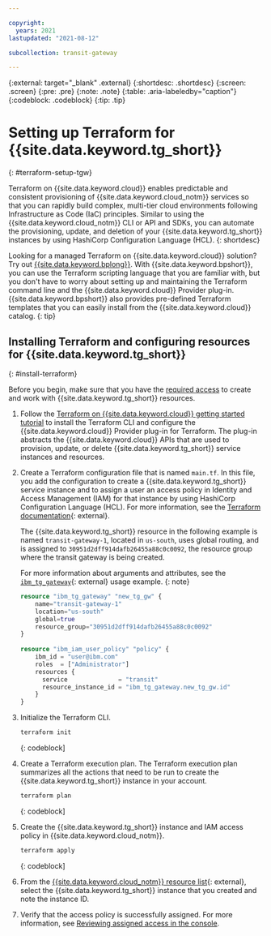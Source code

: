 ```yaml
---

copyright:
  years: 2021
lastupdated: "2021-08-12"

subcollection: transit-gateway

---
```


{:external: target="_blank" .external}
{:shortdesc: .shortdesc}
{:screen: .screen}
{:pre: .pre}
{:note: .note}
{:table: .aria-labeledby="caption"}
{:codeblock: .codeblock}
{:tip: .tip}


# Setting up Terraform for {{site.data.keyword.tg_short}}
{: #terraform-setup-tgw}

Terraform on {{site.data.keyword.cloud}} enables predictable and consistent provisioning of {{site.data.keyword.cloud_notm}} services so that you can rapidly build complex, multi-tier cloud environments following Infrastructure as Code (IaC) principles. Similar to using the {{site.data.keyword.cloud_notm}} CLI or API and SDKs, you can automate the provisioning, update, and deletion of your {{site.data.keyword.tg_short}} instances by using HashiCorp Configuration Language (HCL).
{: shortdesc}

Looking for a managed Terraform on {{site.data.keyword.cloud}} solution? Try out [{{site.data.keyword.bplong}}](/docs/schematics?topic=schematics-getting-started). With {{site.data.keyword.bpshort}}, you can use the Terraform scripting language that you are familiar with, but you don't have to worry about setting up and maintaining the Terraform command line and the {{site.data.keyword.cloud}} Provider plug-in. {{site.data.keyword.bpshort}} also provides pre-defined Terraform templates that you can easily install from the {{site.data.keyword.cloud}} catalog.
{: tip}

## Installing Terraform and configuring resources for {{site.data.keyword.tg_short}}
{: #install-terraform}

Before you begin, make sure that you have the [required access](/docs/transit-gateway?topic=transit-gateway-iam) to create and work with {{site.data.keyword.tg_short}} resources.

1. Follow the [Terraform on {{site.data.keyword.cloud}} getting started tutorial](/docs/ibm-cloud-provider-for-terraform?topic=ibm-cloud-provider-for-terraform-getting-started) to install the Terraform CLI and configure the {{site.data.keyword.cloud}} Provider plug-in for Terraform. The plug-in abstracts the {{site.data.keyword.cloud}} APIs that are used to provision, update, or delete {{site.data.keyword.tg_short}} service instances and resources.
1. Create a Terraform configuration file that is named `main.tf`. In this file, you add the configuration to create a {{site.data.keyword.tg_short}} service instance and to assign a user an access policy in Identity and Access Management (IAM) for that instance by using HashiCorp Configuration Language (HCL). For more information, see the [Terraform documentation](https://www.terraform.io/docs/language/index.html){: external}.

   The {{site.data.keyword.tg_short}} resource in the following example is named `transit-gateway-1`, located in `us-south`, uses global routing, and is assigned to  `30951d2dff914dafb26455a88c0c0092`, the resource group where the transit gateway is being created.

   For more information about arguments and attributes, see the [`ibm_tg_gateway`](https://registry.terraform.io/providers/IBM-Cloud/ibm/latest/docs/resources/tg_gateway){: external} usage example.
   {: note}

   ```terraform
   resource "ibm_tg_gateway" "new_tg_gw" {
       name="transit-gateway-1"
       location="us-south"
       global=true
       resource_group="30951d2dff914dafb26455a88c0c0092"
   }  
      
   resource "ibm_iam_user_policy" "policy" {
       ibm_id = "user@ibm.com"
       roles  = ["Administrator"]
       resources {
         service              = "transit"
         resource_instance_id = "ibm_tg_gateway.new_tg_gw.id"
       }
   }
   ```

1. Initialize the Terraform CLI.

   ```sh
   terraform init
   ```
   {: codeblock]

1. Create a Terraform execution plan. The Terraform execution plan summarizes all the actions that need to be run to create the {{site.data.keyword.tg_short}} instance in your account.

   ```sh
   terraform plan
   ```
   {: codeblock]

1. Create the {{site.data.keyword.tg_short}} instance and IAM access policy in {{site.data.keyword.cloud_notm}}.

   ```sh
   terraform apply
   ```
   {: codeblock]

1. From the [{{site.data.keyword.cloud_notm}} resource list](/resources){: external}, select the {{site.data.keyword.tg_short}} instance that you created and note the instance ID.

1. Verify that the access policy is successfully assigned. For more information, see [Reviewing assigned access in the console](/docs/account?topic=account-assign-access-resources#review-your-access-console).
